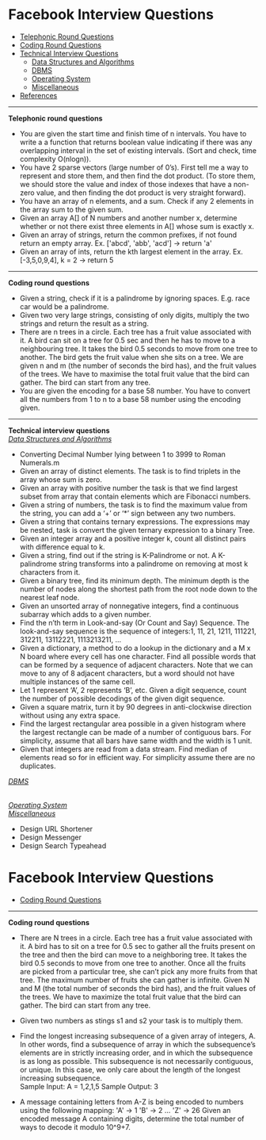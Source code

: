 # Facebook Interview Questions
* [Telephonic Round Questions](#telephonic)
* [Coding Round Questions](#coding)
* [Technical Interview Questions](#tech)
   * [Data Structures and Algorithms](#dsalg)
   * [DBMS](#dbms)
   * [Operating System](#os)
   * [Miscellaneous](#misc)
* [References](#ref)
____
<b name="telephonic">Telephonic round questions</b><br/>

- You are given the start time and finish time of n intervals. You have to write a a function that returns boolean value indicating if there was any overlapping interval in the set of existing intervals. (Sort and check, time complexity O(nlogn)).
- You have 2 sparse vectors (large number of 0’s). First tell me a way to represent and store them, and then find the dot product.
(To store them, we should store the value and index of those indexes that have a non-zero value, and then finding the dot product is very straight forward).
- You have an array of n elements, and a sum. Check if any 2 elements in the array sum to the given sum.
- Given an array A[] of N numbers and another number x, determine whether or not there exist three elements in A[] whose sum is exactly x.
- Given an array of strings, return the common prefixes, if not found return an empty array.
Ex. ['abcd', 'abb', 'acd'] -> return 'a'
- Given an array of ints, return the kth largest element in the array.
Ex. [-3,5,0,9,4], k = 2 -> return 5


----
<b name="coding">Coding round questions</b><br/>

- Given a string, check if it is a palindrome by ignoring spaces. E.g. race car would be a palindrome.
- Given two very large strings, consisting of only digits, multiply the two strings and return the result as a string.
- There are n trees in a circle. Each tree has a fruit value associated with it. A bird can sit on a tree for 0.5 sec and then he has to move to a neighbouring tree. It takes the bird 0.5 seconds to move from one tree to another. The bird gets the fruit value when she sits on a tree. We are given n and m (the number of seconds the bird has), and the fruit values of the trees. We have to maximise the total fruit value that the bird can gather. The bird can start from any tree.
- You are given the encoding for a base 58 number. You have to convert all the numbers from 1 to n to a base 58 number using the encoding given.


----


<b name="tech">Technical interview questions</b><br/>
<i><u name="dsalg">Data Structures and Algorithms</u></i>

- Converting Decimal Number lying between 1 to 3999 to Roman Numerals.m
- Given an array of distinct elements. The task is to find triplets in the array whose sum is zero.
- Given an array with positive number the task is that we find largest subset from array that contain elements which are Fibonacci numbers.
- Given a string of numbers, the task is to find the maximum value from the string, you can add a ‘+’ or ‘*’ sign between any two numbers.
- Given a string that contains ternary expressions. The expressions may be nested, task is convert the given ternary expression to a binary Tree.
- Given an integer array and a positive integer k, count all distinct pairs with difference equal to k. 
- Given a string, find out if the string is K-Palindrome or not. A K-palindrome string transforms into a palindrome on removing at most k characters from it.
- Given a binary tree, find its minimum depth. The minimum depth is the number of nodes along the shortest path from the root node down to the nearest leaf node.
- Given an unsorted array of nonnegative integers, find a continuous subarray which adds to a given number.
- Find the n’th term in Look-and-say (Or Count and Say) Sequence. The look-and-say sequence is the sequence of integers:1, 11, 21, 1211, 111221, 312211, 13112221, 1113213211, …
- Given a dictionary, a method to do a lookup in the dictionary and a M x N board where every cell has one character. Find all possible words that can be formed by a sequence of adjacent characters. Note that we can move to any of 8 adjacent characters, but a word should not have multiple instances of the same cell.
- Let 1 represent ‘A’, 2 represents ‘B’, etc. Given a digit sequence, count the number of possible decodings of the given digit sequence.
- Given a square matrix, turn it by 90 degrees in anti-clockwise direction without using any extra space.
- Find the largest rectangular area possible in a given histogram where the largest rectangle can be made of a number of contiguous bars. For simplicity, assume that all bars have same width and the width is 1 unit.
- Given that integers are read from a data stream. Find median of elements read so for in efficient way. For simplicity assume there are no duplicates. 

<i><u name="dbms">DBMS</u></i>

<br/>
<i><u name="os">Operating System</u></i>

<br/>
<i><u name="misc">Miscellaneous</u></i>

- Design URL Shortener
- Design Messenger
- Design Search Typeahead











# Facebook Interview Questions
* [Coding Round Questions](#coding)
____
<b name="coding">Coding round questions</b><br/>

- There are N trees in a circle. Each tree has a fruit value associated with it. A bird has to sit on a tree for 0.5 sec to gather all the fruits present on the tree and then the   bird can move to a neighboring tree. It takes the bird 0.5 seconds to move from one tree to another. Once all the fruits are picked from a particular tree, she can’t pick any     more fruits from that tree. The maximum number of fruits she can gather is infinite.
  Given N and M (the total number of seconds the bird has), and the fruit values of the trees. We have to maximize the total fruit value that the bird can gather. The bird can       start from any tree.<br>
  
- Given two numbers as stings s1 and s2 your task is to multiply them.<br>

- Find the longest increasing subsequence of a given array of integers, A.
  In other words, find a subsequence of array in which the subsequence’s elements are in strictly increasing order, and in which the subsequence is as long as possible.
  This subsequence is not necessarily contiguous, or unique.
  In this case, we only care about the length of the longest increasing subsequence.<br>
    Sample Input:  A = 1,2,1,5
    Sample Output: 3<br>
  

- A message containing letters from A-Z is being encoded to numbers using the following mapping:
  'A' -> 1
  'B' -> 2
   ...
  'Z' -> 26
  Given an encoded message A containing digits, determine the total number of ways to decode it modulo 10^9+7.<br>
  
